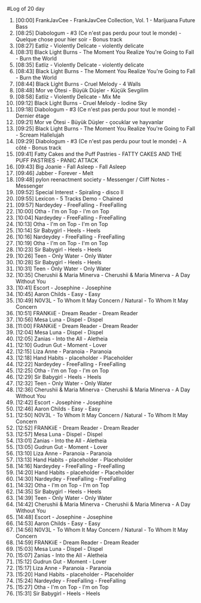 #Log of 20 day

1. [00:00] FrankJavCee - FrankJavCee Collection, Vol. 1 - Marijuana Future Bass
1. [08:25] Diabologum - #3 (Ce n'est pas perdu pour tout le monde) - Quelque chose pour hier soir - Bonus track
1. [08:27] Eatliz - Violently Delicate - violently delicate
1. [08:31] Black Light Burns - The Moment You Realize You're Going to Fall - Burn the World
1. [08:35] Eatliz - Violently Delicate - violently delicate
1. [08:43] Black Light Burns - The Moment You Realize You're Going to Fall - Burn the World
1. [08:44] Black Light Burns - Cruel Melody - 4 Walls
1. [08:48] Mor ve Ötesi - Büyük Düşler - Küçük Sevgilim
1. [08:58] Eatliz - Violently Delicate - Mix Me
1. [09:12] Black Light Burns - Cruel Melody - Iodine Sky
1. [09:18] Diabologum - #3 (Ce n'est pas perdu pour tout le monde) - Dernier étage
1. [09:21] Mor ve Ötesi - Büyük Düşler - çocuklar ve hayvanlar
1. [09:25] Black Light Burns - The Moment You Realize You're Going to Fall - Scream Hallelujah
1. [09:29] Diabologum - #3 (Ce n'est pas perdu pour tout le monde) - A côté - Bonus track
1. [09:41] Fatty Cakes and the Puff Pastries - FATTY CAKES AND THE PUFF PASTRIES - PANIC ATTACK
1. [09:43] Big Joanie - Fall Asleep - Fall Asleep
1. [09:46] Jabber - Forever - Melt
1. [09:48] pylon reenactment society - Messenger / Cliff Notes - Messenger
1. [09:52] Special Interest - Spiraling - disco II
1. [09:55] Lexicon - 5 Tracks Demo - Chained
1. [09:57] Nardeydey - FreeFalling - FreeFalling
1. [10:00] Otha - I'm on Top - I'm on Top
1. [10:04] Nardeydey - FreeFalling - FreeFalling
1. [10:13] Otha - I'm on Top - I'm on Top
1. [10:14] Sir Babygirl - Heels - Heels
1. [10:16] Nardeydey - FreeFalling - FreeFalling
1. [10:19] Otha - I'm on Top - I'm on Top
1. [10:23] Sir Babygirl - Heels - Heels
1. [10:26] Teen - Only Water - Only Water
1. [10:28] Sir Babygirl - Heels - Heels
1. [10:31] Teen - Only Water - Only Water
1. [10:35] Cherushii & Maria Minerva - Cherushii & Maria Minerva - A Day Without You
1. [10:41] Escort - Josephine - Josephine
1. [10:45] Aaron Childs - Easy - Easy
1. [10:49] N0V3L - To Whom It May Concern / Natural - To Whom It May Concern
1. [10:51] FRANKiiE - Dream Reader - Dream Reader
1. [10:56] Mesa Luna - Dispel - Dispel
1. [11:00] FRANKiiE - Dream Reader - Dream Reader
1. [12:04] Mesa Luna - Dispel - Dispel
1. [12:05] Zanias - Into the All - Aletheia
1. [12:10] Gudrun Gut - Moment - Lover
1. [12:15] Liza Anne - Paranoia - Paranoia
1. [12:18] Hand Habits - placeholder - Placeholder
1. [12:22] Nardeydey - FreeFalling - FreeFalling
1. [12:25] Otha - I'm on Top - I'm on Top
1. [12:29] Sir Babygirl - Heels - Heels
1. [12:32] Teen - Only Water - Only Water
1. [12:36] Cherushii & Maria Minerva - Cherushii & Maria Minerva - A Day Without You
1. [12:42] Escort - Josephine - Josephine
1. [12:46] Aaron Childs - Easy - Easy
1. [12:50] N0V3L - To Whom It May Concern / Natural - To Whom It May Concern
1. [12:52] FRANKiiE - Dream Reader - Dream Reader
1. [12:57] Mesa Luna - Dispel - Dispel
1. [13:01] Zanias - Into the All - Aletheia
1. [13:05] Gudrun Gut - Moment - Lover
1. [13:10] Liza Anne - Paranoia - Paranoia
1. [13:13] Hand Habits - placeholder - Placeholder
1. [14:16] Nardeydey - FreeFalling - FreeFalling
1. [14:20] Hand Habits - placeholder - Placeholder
1. [14:30] Nardeydey - FreeFalling - FreeFalling
1. [14:32] Otha - I'm on Top - I'm on Top
1. [14:35] Sir Babygirl - Heels - Heels
1. [14:39] Teen - Only Water - Only Water
1. [14:42] Cherushii & Maria Minerva - Cherushii & Maria Minerva - A Day Without You
1. [14:48] Escort - Josephine - Josephine
1. [14:53] Aaron Childs - Easy - Easy
1. [14:56] N0V3L - To Whom It May Concern / Natural - To Whom It May Concern
1. [14:59] FRANKiiE - Dream Reader - Dream Reader
1. [15:03] Mesa Luna - Dispel - Dispel
1. [15:07] Zanias - Into the All - Aletheia
1. [15:12] Gudrun Gut - Moment - Lover
1. [15:17] Liza Anne - Paranoia - Paranoia
1. [15:20] Hand Habits - placeholder - Placeholder
1. [15:24] Nardeydey - FreeFalling - FreeFalling
1. [15:27] Otha - I'm on Top - I'm on Top
1. [15:31] Sir Babygirl - Heels - Heels
